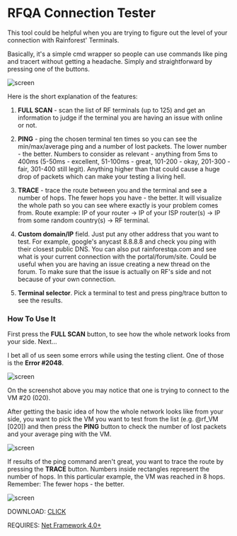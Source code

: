 # RFQA Connection Tester
This tool could be helpful when you are trying to figure out the level of your connection with Rainforest' Terminals. 

Basically, it's a simple cmd wrapper so people can use commands like ping and tracert without getting a headache. Simply and straightforward by pressing one of the buttons.

![screen](http://rnfrst-forum-uploads.s3.amazonaws.com/original/1X/eedd4b6b79cbf6af9441b199a8da5f473d978600.png)


Here is the short explanation of the features:

1. **FULL SCAN** - scan the list of RF terminals (up to 125) and get an information to judge if the terminal you are having an issue with online or not.

2. **PING** - ping the chosen terminal ten times so you can see the min/max/average ping and a number of lost packets. The lower number - the better. Numbers to consider as relevant - anything from 5ms to 400ms (5-50ms - excellent, 51-100ms - great, 101-200 - okay, 201-300 - fair, 301-400 still legit). Anything higher than that could cause a huge drop of packets which can make your testing a living hell.

3. **TRACE** - trace the route between you and the terminal and see a number of hops. The fewer hops you have - the better. It will visualize the whole path so you can see where exactly is your problem comes from. Route example: IP of your router -> IP of your ISP router(s) -> IP from some random country(s) -> RF terminal.

4. **Custom domain/IP** field. Just put any other address that you want to test. For example, google's anycast 8.8.8.8 and check you ping with their closest public DNS. You can also put rainforestqa.com and see what is your current connection with the portal/forum/site. Could be useful when you are having an issue creating a new thread on the forum. To make sure that the issue is actually on RF's side and not because of your own connection.

5. **Terminal selector**. Pick a terminal to test and press ping/trace button to see the results.

### How To Use It

First press the **FULL SCAN** button, to see how the whole network looks from your side. Next...

I bet all of us seen some errors while using the testing client. One of those is the **Error #2048**.


![screen](http://rnfrst-forum-uploads.s3.amazonaws.com/original/1X/2b7b2cdfdfd83584f28954f0f0ec59d2ea49cb28.png)

On the screenshot above you may notice that one is trying to connect to the VM #20 (020).

After getting the basic idea of how the whole network looks like from your side, you want to pick the VM you want to test from the list (e.g. @rf_VM [020]) and then press the **PING** button to check the number of lost packets and your average ping with the VM.

![screen](http://rnfrst-forum-uploads.s3.amazonaws.com/original/1X/563713d58be7cb245d197126325cc29b6ec9b1b4.png)


If results of the ping command aren't great, you want to trace the route by pressing the **TRACE** button.
Numbers inside rectangles represent the number of hops. In this particular example, the VM was reached in 8 hops. Remember: The fewer hops - the better.

![screen](http://rnfrst-forum-uploads.s3.amazonaws.com/original/1X/155f7dcd646990ffff2a7befcb9b4b97e577f49c.png)

DOWNLOAD: [CLICK](https://github.com/justsux/RFQA_CT/releases/tag/v)

REQUIRES: [Net Framework 4.0+](https://www.microsoft.com/en-us/download/search.aspx?q=.net%20framework)
